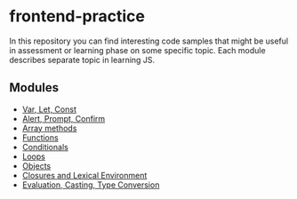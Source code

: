 # frontend-practice

In this repository you can find interesting code samples that might be useful in assessment or learning phase on some specific topic.
Each module describes separate topic in learning JS.

## Modules

- [Var, Let, Const](./src/var-let-const.js)
- [Alert, Prompt, Confirm](./src/alert-prompt-confirm.js)
- [Array methods](./src/arrays.js)
- [Functions](./src/functions.js)
- [Conditionals](./src/if-else.js)
- [Loops](./src/loops.js)
- [Objects](./src/objects.js)
- [Closures and Lexical Environment](./src/closures-lexical-scope.js)
- [Evaluation, Casting, Type Conversion](./src/evaluation-casting.js)
